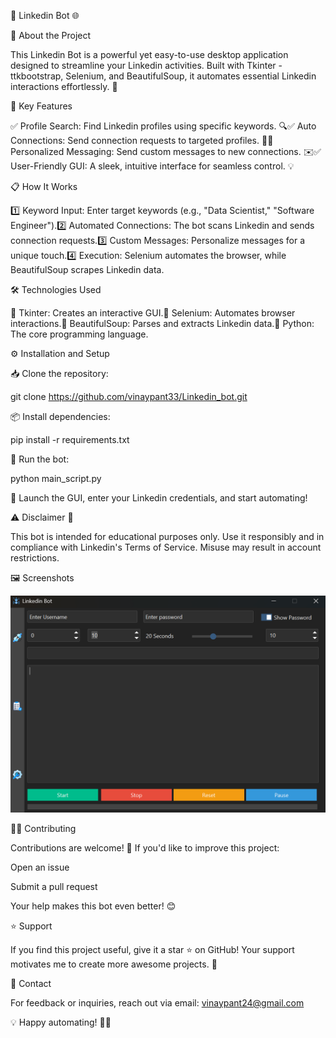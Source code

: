 🤖 Linkedin Bot 🌐



🚀 About the Project

This Linkedin Bot is a powerful yet easy-to-use desktop application designed to streamline your Linkedin activities. Built with Tkinter - ttkbootstrap, Selenium, and BeautifulSoup, it automates essential Linkedin interactions effortlessly. 🌟

🎯 Key Features

✅ Profile Search: Find Linkedin profiles using specific keywords. 🔍✅ Auto Connections: Send connection requests to targeted profiles. 🤝✅ Personalized Messaging: Send custom messages to new connections. ✉️✅ User-Friendly GUI: A sleek, intuitive interface for seamless control. 💡

📋 How It Works

1️⃣ Keyword Input: Enter target keywords (e.g., "Data Scientist," "Software Engineer").2️⃣ Automated Connections: The bot scans Linkedin and sends connection requests.3️⃣ Custom Messages: Personalize messages for a unique touch.4️⃣ Execution: Selenium automates the browser, while BeautifulSoup scrapes Linkedin data.

🛠️ Technologies Used

🔹 Tkinter: Creates an interactive GUI.🔹 Selenium: Automates browser interactions.🔹 BeautifulSoup: Parses and extracts Linkedin data.🔹 Python: The core programming language.

⚙️ Installation and Setup

📥 Clone the repository:

git clone https://github.com/vinaypant33/Linkedin_bot.git

📦 Install dependencies:

pip install -r requirements.txt

🚀 Run the bot:

python main_script.py

🎉 Launch the GUI, enter your Linkedin credentials, and start automating!

⚠️ Disclaimer 🚨

This bot is intended for educational purposes only. Use it responsibly and in compliance with Linkedin's Terms of Service. Misuse may result in account restrictions.

🖼️ Screenshots

![Screenshot](image.png)

🧑‍💻 Contributing

Contributions are welcome! 🚀 If you'd like to improve this project:

Open an issue

Submit a pull request

Your help makes this bot even better! 😊

⭐ Support

If you find this project useful, give it a star ⭐ on GitHub! Your support motivates me to create more awesome projects. 🙌

📧 Contact

For feedback or inquiries, reach out via email: vinaypant24@gmail.com

💡 Happy automating! 🤖✨

